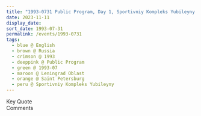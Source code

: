 ```yaml
---
title: "1993-0731 Public Program, Day 1, Sportivniy Kompleks Yubileyny (Sports Palace), pr. Dobrolyubova, 18, Saint Petersburg, Leningrad Oblast, Russia"
date: 2023-11-11
display_date: 
sort_date: 1993-07-31
permalink: /events/1993-0731
tags:
  - blue @ English
  - brown @ Russia
  - crimson @ 1993
  - deeppink @ Public Program
  - green @ 1993-07 
  - maroon @ Leningrad Oblast 
  - orange @ Saint Petersburg 
  - peru @ Sportivniy Kompleks Yubileyny
---
```


<wave-list>
  <list-title color="green" width="75">Key Quote</list-title>
  <list-item color="BlanchedAlmond"  width="200"></list-item>
  <list-item color="Lavender"></list-item>
  <list-item color="BlanchedAlmond"></list-item>
</wave-list>

<br>

<wave-list>
  <list-title color="green" width="75">Comments</list-title>
  <list-item color="BlanchedAlmond"  width="200"></list-item>
  <list-item color="Lavender"></list-item>
  <list-item color="BlanchedAlmond"></list-item>
</wave-list>